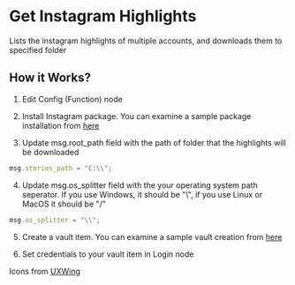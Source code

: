
# Get Instagram Highlights
Lists the instagram highlights of multiple accounts, and downloads them to specified folder

## How it Works?
1. Edit Config (Function) node

2. Install Instagram package. You can examine a sample package installation from [here](https://docs.robomotion.io/getting-started/tutorials/slack-integration#adding-slack-package-to-designer)

3. Update msg.root_path field with the path of folder that the highlights will be downloaded
```js
msg.stories_path = "C:\\";
```

4. Update msg.os_splitter field with the your operating system path seperator. If you use Windows, it should be "\\", if you use Linux or MacOS it should be "/"
```js
msg.os_splitter = "\\";
```

5. Create a vault item. You can examine a sample vault creation from [here](https://docs.robomotion.io/flow-designer/vaults#using-vault-items)

6. Set credentials to your vault item in Login node

Icons  from [UXWing](https://uxwing.com/)